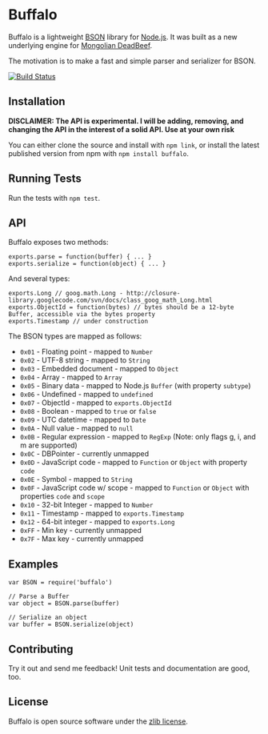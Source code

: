Buffalo
==================
Buffalo is a lightweight [BSON][1] library for [Node.js][2]. It was built as a new underlying engine for
[Mongolian DeadBeef][3].

The motivation is to make a fast and simple parser and serializer for BSON.

[![Build Status](https://secure.travis-ci.org/marcello3d/node-buffalo.png)](http://travis-ci.org/marcello3d/node-buffalo)

Installation
------------
**DISCLAIMER: The API is experimental. I will be adding, removing, and changing the API in the
interest of a solid API. Use at your own risk**

You can either clone the source and install with `npm link`, or install the latest published version from npm with
`npm install buffalo`.

Running Tests
-------------
Run the tests with `npm test`.

API
---
Buffalo exposes two methods:

    exports.parse = function(buffer) { ... }
    exports.serialize = function(object) { ... }

And several types:

    exports.Long // goog.math.Long - http://closure-library.googlecode.com/svn/docs/class_goog_math_Long.html
    exports.ObjectId = function(bytes) // bytes should be a 12-byte Buffer, accessible via the bytes property
    exports.Timestamp // under construction

The BSON types are mapped as follows:

+ <code>0x01</code> - Floating point - mapped to <code>Number</code>
+ <code>0x02</code> - UTF-8 string - mapped to <code>String</code>
+ <code>0x03</code> - Embedded document - mapped to <code>Object</code>
+ <code>0x04</code> - Array - mapped to <code>Array</code>
+ <code>0x05</code> - Binary data - mapped to Node.js <code>Buffer</code> (with property <code>subtype</code>)
+ <code>0x06</code> - Undefined - mapped to <code>undefined</code>
+ <code>0x07</code> - ObjectId - mapped to <code>exports.ObjectId</code>
+ <code>0x08</code> - Boolean - mapped to <code>true</code> or <code>false</code>
+ <code>0x09</code> - UTC datetime - mapped to <code>Date</code>
+ <code>0x0A</code> - Null value - mapped to <code>null</code>
+ <code>0x0B</code> - Regular expression - mapped to <code>RegExp</code> (Note: only flags g, i, and m are supported)
+ <code>0x0C</code> - DBPointer - currently unmapped
+ <code>0x0D</code> - JavaScript code - mapped to <code>Function</code> or <code>Object</code> with property <code>code</code>
+ <code>0x0E</code> - Symbol - mapped to <code>String</code>
+ <code>0x0F</code> - JavaScript code w/ scope - mapped to <code>Function</code> or <code>Object</code> with properties <code>code</code> and <code>scope</code>
+ <code>0x10</code> - 32-bit Integer - mapped to <code>Number</code>
+ <code>0x11</code> - Timestamp - mapped to <code>exports.Timestamp</code>
+ <code>0x12</code> - 64-bit integer - mapped to <code>exports.Long</code>
+ <code>0xFF</code> - Min key - currently unmapped
+ <code>0x7F</code> - Max key - currently unmapped

Examples
--------

    var BSON = require('buffalo')

    // Parse a Buffer
    var object = BSON.parse(buffer)

    // Serialize an object
    var buffer = BSON.serialize(object)

Contributing
------------
Try it out and send me feedback! Unit tests and documentation are good, too.

License
-------
Buffalo is open source software under the [zlib license][4].

[1]: http://bsonspec.org/#/specification
[2]: http://nodejs.org/
[3]: https://github.com/marcello3d/node-mongolian
[4]: https://github.com/marcello3d/node-buffalo/blob/master/LICENSE
